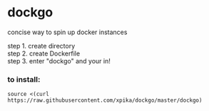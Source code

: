 # dockgo

concise way to spin up docker instances

 step 1. create directory                                                                                                                          
 step 2. create Dockerfile                                                                                                                                                                  
 step 3. enter "dockgo" and your in!        

### to install:

```
source <(curl https://raw.githubusercontent.com/xpika/dockgo/master/dockgo) 
```
